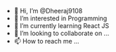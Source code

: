 - 👋 Hi, I’m @Dheeraj9108
- 👀 I’m interested in Programming
- 🌱 I’m currently learning React JS
- 💞️ I’m looking to collaborate on ...
- 📫 How to reach me ...

<!---
Dheeraj9108/Dheeraj9108 is a ✨ special ✨ repository because its `README.md` (this file) appears on your GitHub profile.
You can click the Preview link to take a look at your changes.
--->
